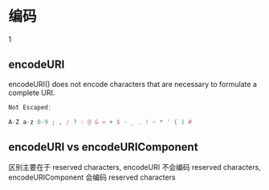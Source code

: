 # 编码

1

## encodeURI

 encodeURI() does not encode characters that are necessary to formulate a complete URI.

```javascript
Not Escaped:

A-Z a-z 0-9 ; , / ? : @ & = + $ - _ . ! ~ * ' ( ) #
```

## encodeURI vs encodeURIComponent

区别主要在于 reserved characters, encodeURI 不会编码 reserved characters, encodeURIComponent 会编码 reserved characters
